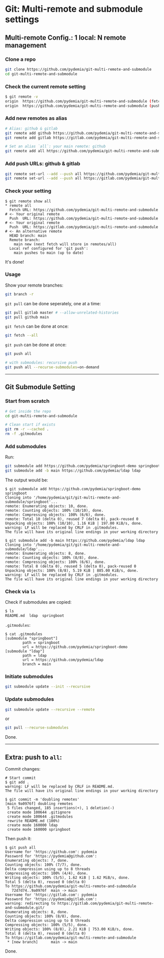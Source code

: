 # Git: Multi-remote and submodule settings


## Multi-remote Config.: 1 local: N remote management


### Clone a repo

```bash
git clone https://github.com/pydemia/git-multi-remote-and-submodule
cd git-multi-remote-and-submodule
```

### Check the current remote setting

```bash
$ git remote -v
origin  https://github.com/pydemia/git-multi-remote-and-submodule (fetch)
origin  https://github.com/pydemia/git-multi-remote-and-submodule (push)
```

### Add new remotes as alias

```bash
# Alias: github & gitlab
git remote add github https://github.com/pydemia/git-multi-remote-and-submodule
git remote add gitlab https://gitlab.com/pydemia/git-multi-remote-and-submodule

# Set an alias `all`: your main remote: github
git remote add all https://github.com/pydemia/git-multi-remote-and-submodule
```

### Add push URLs: github & gitlab

```bash
git remote set-url --add --push all https://github.com/pydemia/git-multi-remote-and-submodule
git remote set-url --add --push all https://gitlab.com/pydemia/git-multi-remote-and-submodule
```

### Check your setting

```console
$ git remote show all
* remote all
  Fetch URL: https://github.com/pydemia/git-multi-remote-and-submodule  # <- Your original remote
  Push  URL: https://github.com/pydemia/git-multi-remote-and-submodule  # <- Your original remote
  Push  URL: https://gitlab.com/pydemia/git-multi-remote-and-submodule  # <- An alternative remote
  HEAD branch: main
  Remote branch:
    main new (next fetch will store in remotes/all)
  Local ref configured for 'git push':
    main pushes to main (up to date)
```

It's done!

### Usage

Show your remote branches:

```bash
git branch -r
```


`git pull` can be done seperately, one at a time:

```bash
git pull gitlab master # --allow-unrelated-histories
git pull github main
```

`git fetch` can be done at once:

```bash
git fetch --all
```

`git push` can be done at once:

```bash
git push all

# with submodules: recursive push
git push all --recurse-submodules=on-demand
```

---

## Git Submodule Setting

### Start from scratch

```bash
# Get inside the repo
cd git-multi-remote-and-submodule

# Clean start if exists
git rm -r --cached .
rm -f .gitmodules
```

### Add submodules

Run:

```bash
git submodule add https://github.com/pydemia/springboot-demo springboot
git submodule add -b main https://github.com/pydemia/ldap ldap
```

The output would be:

```console
$ git submodule add https://github.com/pydemia/springboot-demo springboot
Cloning into '/home/pydemia/git/git-multi-remote-and-submodule/springboot'...
remote: Enumerating objects: 10, done.
remote: Counting objects: 100% (10/10), done.
remote: Compressing objects: 100% (6/6), done.
remote: Total 10 (delta 0), reused 7 (delta 0), pack-reused 0
Unpacking objects: 100% (10/10), 1.16 KiB | 197.00 KiB/s, done.
warning: LF will be replaced by CRLF in .gitmodules.
The file will have its original line endings in your working directory

$ git submodule add -b main https://github.com/pydemia/ldap ldap
Cloning into '/home/pydemia/git/git-multi-remote-and-submodule/ldap'...
remote: Enumerating objects: 8, done.
remote: Counting objects: 100% (8/8), done.
remote: Compressing objects: 100% (6/6), done.
remote: Total 8 (delta 0), reused 5 (delta 0), pack-reused 0
Unpacking objects: 100% (8/8), 5.19 KiB | 885.00 KiB/s, done.
warning: LF will be replaced by CRLF in .gitmodules.
The file will have its original line endings in your working directory
```

### Check via `ls`

Check if submodules are copied:

```bash
$ ls
README.md  ldap  springboot
```

`.gitmodules`:

```console
$ cat .gitmodules
[submodule "springboot"]
        path = springboot
        url = https://github.com/pydemia/springboot-demo
[submodule "ldap"]
        path = ldap
        url = https://github.com/pydemia/ldap
        branch = main
```

### Initiate submodules

```bash
git submodule update --init --recursive
```

### Update submodules

```bash
git submodule update --recursive --remote
```

or

```bash
git pull --recurse-submodules
```

Done.

---

## Extra: push to `all`:

Commit changes:

```console
# Start commit
$ git add .
warning: LF will be replaced by CRLF in README.md.
The file will have its original line endings in your working directory

$ git commit -m 'doubling remotes'
[main 9a0976f] doubling remotes
 5 files changed, 185 insertions(+), 1 deletion(-)
 create mode 100644 .gitignore
 create mode 100644 .gitmodules
 rewrite README.md (100%)
 create mode 160000 ldap
 create mode 160000 springboot
```

Then push it:

```
$ git push all
Username for 'https://github.com': pydemia
Password for 'https://pydemia@github.com':
Enumerating objects: 7, done.
Counting objects: 100% (7/7), done.
Delta compression using up to 8 threads
Compressing objects: 100% (4/4), done.
Writing objects: 100% (5/5), 1.62 KiB | 1.62 MiB/s, done.
Total 5 (delta 0), reused 0 (delta 0)
To https://github.com/pydemia/git-multi-remote-and-submodule
   72d7d74..9a0976f  main -> main
Username for 'https://gitlab.com': pydemia
Password for 'https://pydemia@gitlab.com':
warning: redirecting to https://gitlab.com/pydemia/git-multi-remote-and-submodule.git/
Enumerating objects: 8, done.
Counting objects: 100% (8/8), done.
Delta compression using up to 8 threads
Compressing objects: 100% (5/5), done.
Writing objects: 100% (8/8), 2.21 KiB | 753.00 KiB/s, done.
Total 8 (delta 0), reused 0 (delta 0)
To https://gitlab.com/pydemia/git-multi-remote-and-submodule
 * [new branch]      main -> main
```

Done.